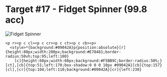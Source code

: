 # Target #17 - Fidget Spinner (99.8 acc)

![Fidget Spinner](https://cssbattle.dev/targets/17.png)

```
<p r><p c cl><p c cr><p c ct><p c cb><p>
  <style>*{background:#09042A}p{position:absolute}[r]{height:80px;width:200px;background:#E78481;border-radius:50vh;top:95;left:100}
    [c]{height:60px;width:60px;background:#F5BB9C;border-radius:50%;}[ct],[cb]{top:51;left:170;box-shadow:0 0 0 10px #09042A}[cb]{top:157}[cl],[cr]{top:104;left:110;background:#09042A}[cr]{left:230}
```
